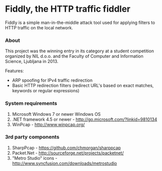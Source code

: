 ﻿# Fiddly, the HTTP traffic fiddler

Fiddly is a simple man-in-the-middle attack tool used for applying filters to HTTP traffic on the local network.

### About

This project was the winning entry in its category at a student competition organized by NIL d.o.o. and the 
Faculty of Computer and Information Science, Ljubljana in 2013.

Features:
- ARP spoofing for IPv4 traffic redirection
- Basic HTTP redirection filters
  (redirect URL's based on exact matches, keywords or regular expressions)

### System requirements

1) Microsoft Windows 7 or newer Windows OS
2) .NET framework 4.5 or newer - http://go.microsoft.com/?linkid=9810134
3) WinPcap - http://www.winpcap.org/

### 3rd party components

1) SharpPcap - https://github.com/chmorgan/sharppcap
2) Packet.Net - http://sourceforge.net/projects/packetnet/
3) "Metro Studio" icons - http://www.syncfusion.com/downloads/metrostudio
